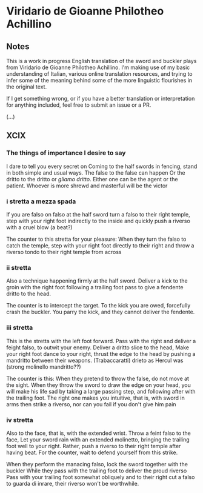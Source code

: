# Viridario de Gioanne Philotheo Achillino

## Notes

This is a work in progress English translation of the sword and buckler plays from Viridario de Gioanne Philotheo Achillino. I'm making use of my basic understanding of Italian, various online translation resources, and trying to infer some of the meaning behind some of the more linguistic flourishes in the original text.

If I get something wrong, or if you have a better translation or interpretation for anything included, feel free to submit an issue or a PR.

(...)

## XCIX

### The things of importance I desire to say

I dare to tell you every secret on
Coming to the half swords in fencing,
stand in both simple and usual ways.
The false to the false can happen
Or the dritto to the dritto or _gliamo dritto_.
Either one can be the agent or the patient.
Whoever is more shrewd and masterful will be the victor

### i stretta a mezza spada

If you are falso on falso at the half sword
turn a falso to their right temple,
step with your right foot indirectly to the inside and quickly push a riverso with a cruel blow (a beat?)

The counter to this stretta for your pleasure:
When they turn the falso to catch the temple,
step with your right foot directly to their right and throw a riverso tondo to their right temple from across

### ii stretta

Also a technique happening firmly at the half sword.
Deliver a kick to the groin with the right foot following a trailing foot pass
to give a fendente dritto to the head.

The counter is to intercept the target.
To the kick you are owed,
forcefully crash the buckler.
You parry the kick, and they cannot deliver the fendente.

### iii stretta

This is the stretta with the left foot forward.
Pass with the right and deliver a feight falso,
to outwit your enemy.
Deliver a dritto slice to the head,
Make your right foot dance to your right,
thrust the edge to the head by pushing a mandritto
between their weapons.
(Trabaccaratti) drieto as Hercul was (strong molinello mandritto??)

The counter is this: When they pretend to throw the false, do not move at the sight. When they throw the sword to draw the edge on your head, you will make his life sad by taking a large passing step, and following after with the trailing foot. The right one makes you intuitive,
that is, with sword in arms then strike a riverso, nor can you fail if you don't give him pain

### iv stretta

Also to the face, that is, with the extended wrist.
Throw a feint falso to the face,
Let your sword rain with an extended molinetto, bringing the trailing foot well to your right. Rather, push a riverso to their right temple after having beat. For the counter, wait to defend yourself from this strike.

When they perform the manacing falso,
lock the sword together with the buckler
While they pass with the trailing foot
to deliver the proud riverso
Pass with your trailing foot somewhat
obliquely and to their right
cut a falso to guarda di inrare,
their riverso won't be worthwhile.
